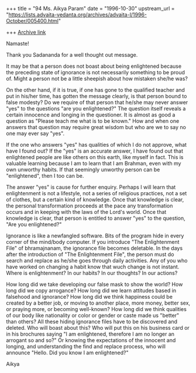 +++
title = "94 Ms. Aikya Param"
date = "1996-10-30"
upstream_url = "https://lists.advaita-vedanta.org/archives/advaita-l/1996-October/005400.html"

+++
[Archive link](https://lists.advaita-vedanta.org/archives/advaita-l/1996-October/005400.html)

Namaste!

Thank you Sadananda for a well  thought out message.

It may be that a person does not boast about being enlightened because the preceding state of ignorance is not necessarily something to be proud of.  Might a person not be a little sheepish about how mistaken she/he was?

On the other hand, if it is true, if one has gone to the qualified teacher and put in his/her time, has gotten the message clearly, is that person bound to false modesty?  Do we require of that person that he/she may never answer "yes" to the questions "are you enlightened?"  The question itself reveals a certain innocence and longing in the questioner.  It is almost as good a question as "Please teach me what is to be known."  How and when one answers that question may require great wisdom but who are we to say no one may ever say "yes". 

If the one who answers "yes" has qualities of which I do not approve, what have I found out?  If the "yes" is an accurate answer, I have found out that enlightened people are like others on this earth, like myself in fact. This is valuable learning because I am to learn that I am Brahman, even with my own unworthy habits. If that seemingly unworthy person can be "enlightened", then I too can be.  

The answer "yes" is cause for further enquiry.  Perhaps I will learn that enlightenment is not a lifestyle, not a series of religious practices, not a set of clothes, but a certain kind of knowledge.  Once that knowledge is clear,  the personal transformation proceeds at the pace any transformation occurs and in keeping with the laws of the Lord's world.  Once that knowledge is clear, that person is entitled to answer "yes" to the question, "Are you enlightened?"

Ignorance is like a newfangled software.  Bits of the program hide in every corner of the mind/body computer.  If you introduce "The Enlightenment File" of bhramajnanam, the ignorance file becomes deletable.  In the days after the introduction of "The Enlightenment File", the person must do search and replace as he/she goes through daily activities. Any of you who have worked on changing a habit know that wuch change is not instant.  Where is enlightenment?  In our habits? In our thoughts? In our actions?

How long did we take developing our false mask to show the world?  How long did we copy arrogance?  How long did we learn attitudes based in falsehood and ignorance?  How long did we think happiness could be created by a better job, or moving to another place, more money, better sex, or praying more, or becoming well-known?  How long did we think qualities of our body like nationality or color or gender or caste made us "better" than others?  All these hiding ignorance files have to be discovered and deleted.  Who will boast about this?  Who will put this on his business card or in his brochures saying "I am enlightened, therefore I am no longer an arrogant so and so?" Or knowing the expectations of the innocent and longing, and understanding the find and replace process, who will announce "Hello.  Did you know I am enlightened?"   

Aikya     

